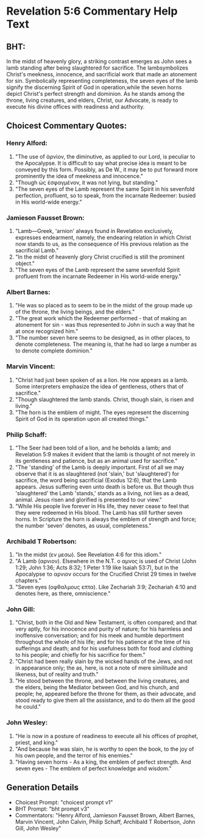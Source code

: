 # Revelation 5:6 Commentary Help Text

## BHT:
In the midst of heavenly glory, a striking contrast emerges as John sees a lamb standing after being slaughtered for sacrifice. The lambsymbolizes Christ's meekness, innocence, and sacrificial work that made an atonement for sin. Symbolically representing completeness, the seven eyes of the lamb signify the discerning Spirit of God in operation,while the seven horns depict Christ's perfect strength and dominion. As he stands among the throne, living creatures, and elders, Christ, our Advocate, is ready to execute his divine offices with readiness and authority.

## Choicest Commentary Quotes:
### Henry Alford:
1. "The use of ἀρνίον, the diminutive, as applied to our Lord, is peculiar to the Apocalypse. It is difficult to say what precise idea is meant to be conveyed by this form. Possibly, as De W., it may be to put forward more prominently the idea of meekness and innocence." 
2. "Though ὡς ἐσφαγμένον, it was not lying, but standing."
3. "The seven eyes of the Lamb represent the same Spirit in his sevenfold perfection, profluent, so to speak, from the incarnate Redeemer: busied in His world-wide energy."

### Jamieson Fausset Brown:
1. "Lamb—Greek, 'arnion' always found in Revelation exclusively, expresses endearment, namely, the endearing relation in which Christ now stands to us, as the consequence of His previous relation as the sacrificial Lamb."
2. "In the midst of heavenly glory Christ crucified is still the prominent object."
3. "The seven eyes of the Lamb represent the same sevenfold Spirit profluent from the incarnate Redeemer in His world-wide energy."

### Albert Barnes:
1. "He was so placed as to seem to be in the midst of the group made up of the throne, the living beings, and the elders."
2. "The great work which the Redeemer performed - that of making an atonement for sin - was thus represented to John in such a way that he at once recognized him."
3. "The number seven here seems to be designed, as in other places, to denote completeness. The meaning is, that he had so large a number as to denote complete dominion."

### Marvin Vincent:
1. "Christ had just been spoken of as a lion. He now appears as a lamb. Some interpreters emphasize the idea of gentleness, others that of sacrifice."
2. "Though slaughtered the lamb stands. Christ, though slain, is risen and living."
3. "The horn is the emblem of might. The eyes represent the discerning Spirit of God in its operation upon all created things."

### Philip Schaff:
1. "The Seer had been told of a lion, and he beholds a lamb; and Revelation 5:9 makes it evident that the lamb is thought of not merely in its gentleness and patience, but as an animal used for sacrifice."
2. "The 'standing' of the Lamb is deeply important. First of all we may observe that it is as slaughtered (not 'slain,' but 'slaughtered') for sacrifice, the word being sacrificial (Exodus 12:6), that the Lamb appears. Jesus suffering even unto death is before us. But though thus 'slaughtered' the Lamb 'stands,' stands as a living, not lies as a dead, animal. Jesus risen and glorified is presented to our view."
3. "While His people live forever in His life, they never cease to feel that they were redeemed in His blood. The Lamb has still further seven horns. In Scripture the horn is always the emblem of strength and force; the number 'seven' denotes, as usual, completeness."

### Archibald T Robertson:
1. "In the midst (εν μεσω). See Revelation 4:6 for this idiom."
2. "A Lamb (αρνιον). Elsewhere in the N.T. ο αμνος is used of Christ (John 1:29; John 1:36; Acts 8:32; 1 Peter 1:19 like Isaiah 53:7), but in the Apocalypse το αρνιον occurs for the Crucified Christ 29 times in twelve chapters."
3. "Seven eyes (οφθαλμους επτα). Like Zechariah 3:9; Zechariah 4:10 and denotes here, as there, omniscience."

### John Gill:
1. "Christ, both in the Old and New Testament, is often compared; and that very aptly, for his innocence and purity of nature; for his harmless and inoffensive conversation; and for his meek and humble deportment throughout the whole of his life; and for his patience at the time of his sufferings and death; and for his usefulness both for food and clothing to his people; and chiefly for his sacrifice for them."
2. "Christ had been really slain by the wicked hands of the Jews, and not in appearance only; the as, here, is not a note of mere similitude and likeness, but of reality and truth."
3. "He stood between the throne, and between the living creatures, and the elders, being the Mediator between God, and his church, and people; he, appeared before the throne for them, as their advocate, and stood ready to give them all the assistance, and to do them all the good he could."

### John Wesley:
1. "He is now in a posture of readiness to execute all his offices of prophet, priest, and king."
2. "And because he was slain, he is worthy to open the book, to the joy of his own people, and the terror of his enemies."
3. "Having seven horns - As a king, the emblem of perfect strength. And seven eyes - The emblem of perfect knowledge and wisdom."


## Generation Details
- Choicest Prompt: "choicest prompt v1"
- BHT Prompt: "bht prompt v3"
- Commentators: "Henry Alford, Jamieson Fausset Brown, Albert Barnes, Marvin Vincent, John Calvin, Philip Schaff, Archibald T Robertson, John Gill, John Wesley"
